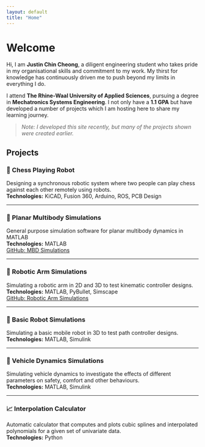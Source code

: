 ```yaml
---
layout: default
title: "Home"
---
```


# Welcome

Hi, I am **Justin Chin Cheong**, a diligent engineering student who takes pride in my organisational skills and commitment to my work. My thirst for knowledge has continuously driven me to push beyond my limits in everything I do.

I attend **The Rhine-Waal University of Applied Sciences**, pursuing a degree in **Mechatronics Systems Engineering**. I not only have a **1.1 GPA** but have developed a number of projects which I am hosting here to share my learning journey.

> *Note: I developed this site recently, but many of the projects shown were created earlier.*

## Projects

### 🧠 Chess Playing Robot
Designing a synchronous robotic system where two people can play chess against each other remotely using robots.  
**Technologies:** KiCAD, Fusion 360, Arduino, ROS, PCB Design

---

### 🔁 Planar Multibody Simulations
General purpose simulation software for planar multibody dynamics in MATLAB  
**Technologies:** MATLAB  
[GitHub: MBD Simulations](https://github.com/jcchincheong-bb/MBD_Simulations)

---

### 🤖 Robotic Arm Simulations
Simulating a robotic arm in 2D and 3D to test kinematic controller designs.  
**Technologies:** MATLAB, PyBullet, Simscape  
[GitHub: Robotic Arm Simulations](https://github.com/jcchincheong-bb/RoboticArm_Simulations/tree/2D_Kinematics)

---

### 🚗 Basic Robot Simulations
Simulating a basic mobile robot in 3D to test path controller designs.  
**Technologies:** MATLAB, Simulink

---

### 🛞 Vehicle Dynamics Simulations
Simulating vehicle dynamics to investigate the effects of different parameters on safety, comfort and other behaviours.  
**Technologies:** MATLAB, Simulink

---

### 📈 Interpolation Calculator
Automatic calculator that computes and plots cubic splines and interpolated polynomials for a given set of univariate data.  
**Technologies:** Python